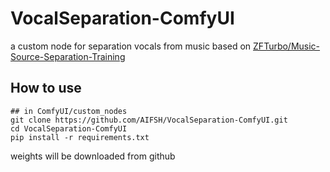 # VocalSeparation-ComfyUI
a custom node for separation vocals from music based on [ZFTurbo/Music-Source-Separation-Training](https://github.com/ZFTurbo/Music-Source-Separation-Training)

## How to use
```
## in ComfyUI/custom_nodes
git clone https://github.com/AIFSH/VocalSeparation-ComfyUI.git
cd VocalSeparation-ComfyUI
pip install -r requirements.txt
```
weights will be downloaded from github